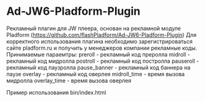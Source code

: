 Ad-JW6-Pladform-Plugin
======================
Рекламный плагин для JW плеера, основан на рекламной модуле Pladform (https://github.com/flashPladform/Ad-JW6-Pladform-Plugin)
Для корректного использования плагина необходимо зарегистрироваться сайте pladform.ru и получить у менеджеров компании рекламные коды. 
Принимаемые параемтры:
preroll - рекламный код преролла
midroll - рекламный код мидролла
postroll - рекламный код постролла
pauseroll - рекламный код паузролла
pause_banner - рекламный код баннера на паузе
overlay - рекламный код оверлея
midroll_time - время вызова мидролла
overlay_time - время вызова оверлея

Пример использования bin/index.html